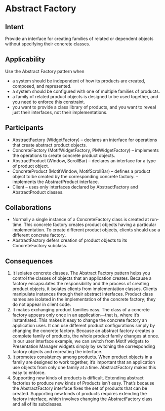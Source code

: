 # Abstract Factory

## Intent

Provide an interface for creating families of related or dependent objects without specifying their concrete classes.

## Applicability

Use the Abstract Factory pattern when
- a system should be independent of how its products are created, composed, and represented.
- a system should be configured with one of multiple families of products.
- a family of related product objects is designed to be used together, and you need to enforce this constraint.
- you want to provide a class library of products, and you want to reveal just their interfaces, not their implementations.

## Participants

- AbstractFactory (WidgetFactory)
  – declares an interface for operations that create abstract product objects.
- ConcreteFactory (MotifWidgetFactory, PMWidgetFactory)
  – implements the operations to create concrete product objects.
- AbstractProduct (Window, ScrollBar)
  – declares an interface for a type of product object.
- ConcreteProduct (MotifWindow, MotifScrollBar)
  – defines a product object to be created by the corresponding concrete factory.
  – implements the AbstractProduct interface.
- Client
  – uses only interfaces declared by AbstractFactory and AbstractProduct classes.

## Collaborations

- Normally a single instance of a ConcreteFactory class is created at run-time. This concrete factory creates product
  objects having a particular implementation. To create different product objects, clients should use a different
  concrete factory.
- AbstractFactory defers creation of product objects to its ConcreteFactory subclass.

## Consequences

1. It isolates concrete classes. The Abstract Factory pattern helps you control the classes of objects that an
   application creates. Because a factory encapsulates the responsibility and the process of creating product objects,
   it isolates clients from implementation classes. Clients manipulate instances through their abstract interfaces.
   Product class names are isolated in the implementation of the concrete factory; they do not appear in client code.
2. It makes exchanging product families easy. The class of a concrete factory appears only once in an application—that
   is, where it’s instantiated. This makes it easy to change the concrete factory an application uses. It can use
   different product configurations simply by changing the concrete factory. Because an abstract factory creates a
   complete family of products, the whole product family changes at once. In our user interface example, we can switch
   from Motif widgets to Presentation Manager widgets simply by switching the corresponding factory objects and
   recreating the interface.
3. It promotes consistency among products. When product objects in a family are designed to work together, it’s
   important that an application use objects from only one family at a time. AbstractFactory makes this easy to enforce.
4. Supporting new kinds of products is difficult. Extending abstract factories to produce new kinds of Products isn’t
   easy. That’s because the AbstractFactory interface fixes the set of products that can be created. Supporting new
   kinds of products requires extending the factory interface, which involves changing the AbstractFactory class and all
   of its subclasses.
